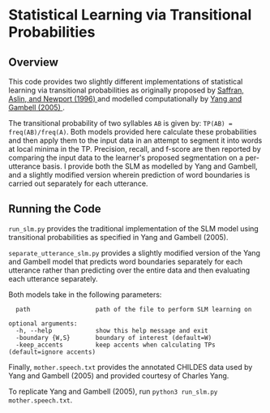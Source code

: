 # Statistical Learning via Transitional Probabilities

## Overview 
This code provides two slightly different implementations of statistical learning via transitional 
probabilities as originally proposed by <a href="https://pzacad.pitzer.edu/~dmoore/1996_Saffran,%20Aslin,%20Newport_Stat'l%20Learning%20at%208%20mos_Science.pdf"> Saffran, Aslin, and Newport (1996) </a> 
and modelled computationally by <a href="https://www.ling.upenn.edu/~ycharles/papers/quick.pdf">Yang and Gambell (2005) </a>. 

The transitional probability of two syllables `AB` is given by: `TP(AB) = freq(AB)/freq(A)`. Both models 
provided here calculate these probabilities and then apply them to the input data in an attempt to segment it into 
words at local minima in the TP. Precision, recall, and f-score are then reported by comparing the input data to the learner's proposed segmentation
on a per-utterance basis. I provide both the SLM as modelled by Yang and Gambell, and a slightly modified version wherein 
prediction of word boundaries is carried out separately for each utterance. 

## Running the Code
`run_slm.py` provides the traditional implementation of the SLM model using transitional 
probabilities as specified in Yang and Gambell (2005). 

`separate_utterance_slm.py`  provides a slightly modified version of the Yang and Gambell model 
that predicts word boundaries separately for each utterance rather than predicting over the entire data and 
then evaluating each utterance separately. 

Both models take in the following parameters: 

```positional arguments:
  path                  path of the file to perform SLM learning on

optional arguments:
  -h, --help            show this help message and exit
  -boundary {W,S}       boundary of interest (default=W)
  -keep_accents         keep accents when calculating TPs (default=ignore accents)
```
Finally, `mother.speech.txt` provides the annotated CHILDES data used by Yang and Gambell (2005) and provided
courtesy of Charles Yang. 

To replicate Yang and Gambell (2005), run `python3 run_slm.py mother.speech.txt`. 